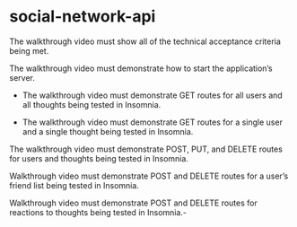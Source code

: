 # social-network-api

The walkthrough video must show all of the technical acceptance criteria being met.

The walkthrough video must demonstrate how to start the application’s server.

- The walkthrough video must demonstrate GET routes for all users and all thoughts being tested in Insomnia.

- The walkthrough video must demonstrate GET routes for a single user and a single thought being tested in Insomnia.

The walkthrough video must demonstrate POST, PUT, and DELETE routes for users and thoughts being tested in Insomnia.

Walkthrough video must demonstrate POST and DELETE routes for a user’s friend list being tested in Insomnia.

Walkthrough video must demonstrate POST and DELETE routes for reactions to thoughts being tested in Insomnia.- 